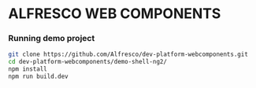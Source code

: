 # ALFRESCO WEB COMPONENTS

### Running demo project

```sh
git clone https://github.com/Alfresco/dev-platform-webcomponents.git
cd dev-platform-webcomponents/demo-shell-ng2/
npm install
npm run build.dev
```

